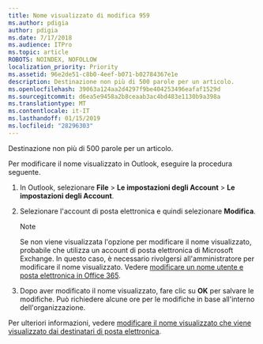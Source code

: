```yaml
---
title: Nome visualizzato di modifica 959
ms.author: pdigia
author: pdigia
ms.date: 7/17/2018
ms.audience: ITPro
ms.topic: article
ROBOTS: NOINDEX, NOFOLLOW
localization_priority: Priority
ms.assetid: 96e2de51-c8b0-4eef-b071-b02784367e1e
description: Destinazione non più di 500 parole per un articolo.
ms.openlocfilehash: 39063a124aa2d4297f9be404253496eafaf1529d
ms.sourcegitcommit: d6ea5e9458a2b8ceaab3ac4bd483e1130b9a398a
ms.translationtype: MT
ms.contentlocale: it-IT
ms.lasthandoff: 01/15/2019
ms.locfileid: "28296303"
---
```

Destinazione non più di 500 parole per un articolo.
  
Per modificare il nome visualizzato in Outlook, eseguire la procedura seguente.
  
1. In Outlook, selezionare **File** \> **Le impostazioni degli Account** \> **Le impostazioni degli Account**.
    
2. Selezionare l'account di posta elettronica e quindi selezionare **Modifica**.
    
    > [!NOTE]
    > Se non viene visualizzata l'opzione per modificare il nome visualizzato, probabile che utilizza un account di posta elettronica di Microsoft Exchange. In questo caso, è necessario rivolgersi all'amministratore per modificare il nome visualizzato. Vedere [modificare un nome utente e posta elettronica in Office 365](https://support.office.com/article/fb5ac074-e203-4e1f-9843-b9d1a3e03297.aspx). 
  
3. Dopo aver modificato il nome visualizzato, fare clic su **OK** per salvare le modifiche. Può richiedere alcune ore per le modifiche in base all'interno dell'organizzazione. 
    
Per ulteriori informazioni, vedere [modificare il nome visualizzato che viene visualizzato dai destinatari di posta elettronica](https://support.office.com/article/2b53331a-ba2a-4803-88dc-ac9fe376c8a9.aspx).
  

